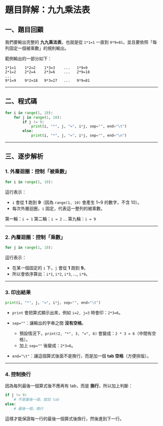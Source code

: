 # 題目詳解：九九乘法表

## 一、題目回顧

我們要輸出完整的 **九九乘法表**，也就是從 `1*1=1` 一直到 `9*9=81`，並且要依照「每列固定一個被乘數」的規則輸出。

範例輸出的一部分如下：

```
1*1=1    1*2=2    1*3=3    ...   1*9=9
2*1=2    2*2=4    2*3=6    ...   2*9=18
...
9*1=9    9*2=18   9*3=27   ...   9*9=81
```

---

## 二、程式碼

```python
for i in range(1, 10):
    for j in range(1, 10):
        if j != 9:
            print(i, "*", j, "=", i*j, sep="", end="\t")
        else:
            print(i, "*", j, "=", i*j, sep="", end="\n")
```

---

## 三、逐步解析

### 1. 外層迴圈：控制「被乘數」

```python
for i in range(1, 10):
```

這行表示：

* `i` 會從 **1** 跑到 **9**（因為 `range(1, 10)` 會產生 1~9 的數字，不含 10）。
* 每次外層迴圈，`i` 固定，代表這一整列的被乘數。

第一輪：`i = 1`
第二輪：`i = 2`
…
第九輪：`i = 9`

---

### 2. 內層迴圈：控制「乘數」

```python
for j in range(1, 10):
```

這行表示：

* 在某一個固定的 `i` 下，`j` 會從 **1** 跑到 **9**。
* 所以會依序算出：`i*1`, `i*2`, `i*3`, …, `i*9`。

---

### 3. 印出結果

```python
print(i, "*", j, "=", i*j, sep="", end="\t")
```

* `print` 會把算式顯示出來，例如 `i=2, j=3` 時會印：`2*3=6`。
* `sep=""`：讓輸出的字串之間 **沒有空格**。

  * 預設情況下，`print(2, "*", 3, "=", 6)` 會變成：`2 * 3 = 6`（中間有空格）。
  * 加上 `sep=""` 後變成：`2*3=6`。
* `end="\t"`：讓這個算式後面不是換行，而是加一個 **tab 空格**（方便排版）。

---

### 4. 控制換行

因為每列最後一個算式後不應再有 tab，而是 **換行**，所以加上判斷：

```python
if j != 9:
    # 不是最後一個，就加 tab
else:
    # 最後一個，換行
```

這樣才能保證每一行的最後一個算式後換行，然後進到下一行。




